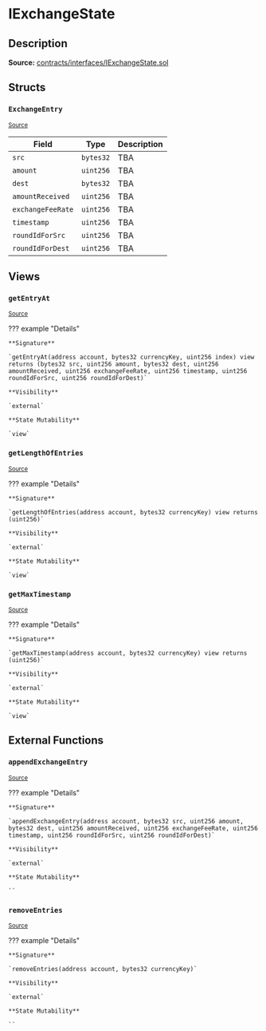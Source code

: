 # IExchangeState

## Description

**Source:** [contracts/interfaces/IExchangeState.sol](https://github.com/Synthetixio/synthetix/tree/v2.48.0-alpha/contracts/interfaces/IExchangeState.sol)

## Structs

### `ExchangeEntry`

<sub>[Source](https://github.com/Synthetixio/synthetix/tree/v2.48.0-alpha/contracts/interfaces/IExchangeState.sol#L6)</sub>

| Field             | Type      | Description |
| ----------------- | --------- | ----------- |
| `src`             | `bytes32` | TBA         |
| `amount`          | `uint256` | TBA         |
| `dest`            | `bytes32` | TBA         |
| `amountReceived`  | `uint256` | TBA         |
| `exchangeFeeRate` | `uint256` | TBA         |
| `timestamp`       | `uint256` | TBA         |
| `roundIdForSrc`   | `uint256` | TBA         |
| `roundIdForDest`  | `uint256` | TBA         |

## Views

### `getEntryAt`

<sub>[Source](https://github.com/Synthetixio/synthetix/tree/v2.48.0-alpha/contracts/interfaces/IExchangeState.sol#L19)</sub>

??? example "Details"

    **Signature**

    `getEntryAt(address account, bytes32 currencyKey, uint256 index) view returns (bytes32 src, uint256 amount, bytes32 dest, uint256 amountReceived, uint256 exchangeFeeRate, uint256 timestamp, uint256 roundIdForSrc, uint256 roundIdForDest)`

    **Visibility**

    `external`

    **State Mutability**

    `view`

### `getLengthOfEntries`

<sub>[Source](https://github.com/Synthetixio/synthetix/tree/v2.48.0-alpha/contracts/interfaces/IExchangeState.sol#L17)</sub>

??? example "Details"

    **Signature**

    `getLengthOfEntries(address account, bytes32 currencyKey) view returns (uint256)`

    **Visibility**

    `external`

    **State Mutability**

    `view`

### `getMaxTimestamp`

<sub>[Source](https://github.com/Synthetixio/synthetix/tree/v2.48.0-alpha/contracts/interfaces/IExchangeState.sol#L37)</sub>

??? example "Details"

    **Signature**

    `getMaxTimestamp(address account, bytes32 currencyKey) view returns (uint256)`

    **Visibility**

    `external`

    **State Mutability**

    `view`

## External Functions

### `appendExchangeEntry`

<sub>[Source](https://github.com/Synthetixio/synthetix/tree/v2.48.0-alpha/contracts/interfaces/IExchangeState.sol#L40)</sub>

??? example "Details"

    **Signature**

    `appendExchangeEntry(address account, bytes32 src, uint256 amount, bytes32 dest, uint256 amountReceived, uint256 exchangeFeeRate, uint256 timestamp, uint256 roundIdForSrc, uint256 roundIdForDest)`

    **Visibility**

    `external`

    **State Mutability**

    ``

### `removeEntries`

<sub>[Source](https://github.com/Synthetixio/synthetix/tree/v2.48.0-alpha/contracts/interfaces/IExchangeState.sol#L52)</sub>

??? example "Details"

    **Signature**

    `removeEntries(address account, bytes32 currencyKey)`

    **Visibility**

    `external`

    **State Mutability**

    ``
